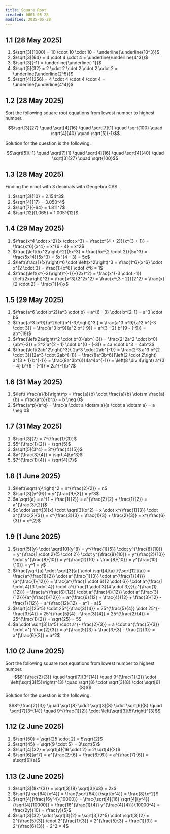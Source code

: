 ```yaml
---
title: Square Root
created: 0001-05-28
modified: 2025-05-28
---
```

## 1.1 (28 May 2025)
1. $\sqrt[3]{1000} = 10 \cdot 10 \cdot 10 = \underline{\underline{10^3}}$
2. $\sqrt[3]{64} = 4 \cdot 4 \cdot 4 = \underline{\underline{4^3}}$
3. $\sqrt[3]{-1} = \underline{\underline{-1}}$
4. $\sqrt[5]{32} = 2 \cdot 2 \cdot 2 \cdot 2 \cdot 2 = \underline{\underline{2^5}}$
5. $\sqrt[4]{256} = 4 \cdot 4 \cdot 4 \cdot 4 = \underline{\underline{4^4}}$

## 1.2 (28 May 2025)

Sort the following square root equations from lowest number to highest number.

$$\sqrt[3]{27} \quad \sqrt[4]{16} \quad \sqrt[7]{1} \quad \sqrt{100} \quad \sqrt[4]{40} \quad \sqrt[5]{-1}$$

Solution for the question is the following.

$$\sqrt[5]{-1} \quad \sqrt[7]{1} \quad \sqrt[4]{16} \quad \sqrt[4]{40} \quad \sqrt[3]{27} \quad \sqrt{100}$$
## 1.3 (28 May 2025)

Finding the nroot with 3 decimals with Geogebra CAS.

1. $\sqrt[3]{10} = 2.154^3$
2. $\sqrt[4]{17} = 3.050^4$
3. $\sqrt[7]{-64} = 1.811^7$
4. $\sqrt[12]{1,065} = 1.005^{12}$

## 1.4 (29 May 2025)

1. $\frac{x^4 \cdot x^2}{x \cdot x^3} = \frac{x^{4 + 2}}{x^{3 + 1}} = \frac{x^6}{x^4} = x^{6 - 4} = x^2$
2. $\frac{\left(5x^2\right)^2}{5x^3} = \frac{5x^{2 \cdot 2}}{5x^3} = \frac{5x^4}{5x^3} = 5x^{4 - 3} = 5x$
3. $\left(\frac{1}{x}\right)^6 \cdot \left(x^2\right)^3 = \frac{1^6}{x^6} \cdot x^{2 \cdot 3} = \frac{1}{x^6} \cdot x^6 = 1$
4. $\frac{\left(x^{-3}\right)^{-1}}{(2x)^2} = \frac{x^{-3 \cdot -1}}{\left(2x\right)^2} = \frac{x^3}{2^2x^2} = \frac{x^{3 - 2}}{2^2} = \frac{x}{2 \cdot 2} = \frac{1}{4}x$

## 1.5 (29 May 2025)

1. $\frac{a^6 \cdot b^2}{a^3 \cdot b} = a^{6 - 3} \cdot b^{2-1} = a^3 \cdot b$
2. $\frac{a^3 b^9}{a^2\left(b^{-3}\right)^3 } = \frac{a^3 b^9}{a^2 b^{-3 \cdot 3}} = \frac{a^3 b^9}{a^2 b^{-9}} = a^{3 - 2} b^{9 - (-9)} = ab^{18}$
3. $\frac{\left(2a\right)^2 \cdot b^0}{ab^{-3}} = \frac{2^2a^2 \cdot b^0}{ab^{-3}} = 2^2 a^{2 - 1} \cdot b^{0 - (-3)} = 4a \cdot b^3 = 4ab^3$
4. $\frac{\left(2ab^2\right)^3}{ 2a^3 \cdot 2ab^{-1}} = \frac{2^3 a^3 b^{2 \cdot 3}}{2a^3 \cdot 2ab^{-1}} = \frac{8a^3b^6}{\left(2 \cdot 2\right) a^{3 + 1} b^{-1}} = \frac{8a^3b^6}{4a^4b^{-1}} = \left(8 \div 4\right) a^{3 - 4} b^{6 - (-1)} = 2a^{-1}b^7$

## 1.6 (31 May 2025)

1. $\left( \frac{a}{b}\right)^p = \frac{a}{b} \cdot \frac{a}{b} \dotsm \frac{a}{b} = \frac{a^p}{b^p} = b \neq 0$
2. $\frac{a^p}{a^q} = \frac{a \cdot a \dotsm a}{a \cdot a \dotsm a} = a \neq 0$

## 1.7 (31 May 2025)

1. $\sqrt[3]{7} = 7^{\frac{1}{3}}$
2. $5^{\frac{1}{2}} = \sqrt{5}$
3. $\sqrt[5]{3^4} = 3^{\frac{4}{5}}$
4. $y^{\frac{3}{4}} = \sqrt[4]{y^3}$
5. $7^{\frac{1}{4}} = \sqrt[4]{7}$

## 1.8 (1 June 2025)

1. $\left(\sqrt{n}\right)^2 = n^{\frac{2}{2}} = n$
2. $\sqrt[3]{y^{9}} = y^{\frac{9}{3}} = y^3$
3. $a \sqrt{a} = a^{1 + \frac{1}{2}} = a^{\frac{2}{2} + \frac{1}{2}} = a^{\frac{3}{2}}$
4. $x \cdot \sqrt[3]{x} \cdot \sqrt[3]{x^2} = x \cdot x^{\frac{1}{3}} \cdot x^{\frac{2}{3}} = x^{\frac{3}{3} + \frac{1}{3} + \frac{2}{3}} = x^{\frac{6}{3}} = x^{2}$

## 1.9 (1 June 2025)
1. $\sqrt[5]{y} \cdot \sqrt[10]{y^8} = y^{\frac{1}{5}} \cdot y^{\frac{8}{10}} = y^{\frac{1 \cdot 2}{5 \cdot 2}} \cdot y^{\frac{8}{10}} = y^{\frac{2}{10}} \cdot y^{\frac{8}{10}} = y^{\frac{2}{10} + \frac{8}{10}} = y^{\frac{10}{10}} = y^1 = y$
2. $\frac{\sqrt{a} \cdot \sqrt[3]{a} \cdot \sqrt[4]{a} }{\sqrt[12]{a}} = \frac{a^{\frac{1}{2}} \cdot a^{\frac{1}{3}} \cdot a^{\frac{1}{4}}}{a^{\frac{1}{12}}} = \frac{a^{\frac{1 \cdot 6}{2 \cdot 6}} \cdot a^{\frac{1 \cdot 4}{3 \cdot 4}} \cdot a^{\frac{1 \cdot 3}{4 \cdot 3}}}{a^{\frac{1}{12}}} = \frac{a^{\frac{6}{12}} \cdot a^{\frac{4}{12}} \cdot a^{\frac{3}{12}}}{a^{\frac{1}{12}}} = a^{\frac{6}{12} + \frac{4}{12} + \frac{3}{12} - \frac{1}{12}} = a^{\frac{12}{12} = a^1 = a}$
3. $\sqrt[4]{25^5} \cdot 25^{-\frac{3}{4}} = 25^{\frac{5}{4}} \cdot 25^{-\frac{3}{4}} = 25^{\frac{5}{4} - \frac{3}{4}} = 25^{\frac{2}{4}} = 25^{\frac{1}{2}} = \sqrt{25} = 5$
4. $a \cdot \sqrt[3]{a^5} \cdot a^{- \frac{2}{3}} = a \cdot a^{\frac{5}{3}} \cdot a^{-\frac{2}{3}} = a^{\frac{5}{3} + \frac{3}{3} - \frac{2}{3}} = a^{\frac{6}{3}} = a^2$

## 1.10 (2 June 2025)

Sort the following square root equations from lowest number to highest number.
$$8^{\frac{2}{3}} \quad \sqrt[7]{3^{14}} \quad 9^{\frac{1}{2}} \cdot \left(\sqrt[3]{5}\right)^{3} \quad \sqrt{8} \cdot \sqrt[3]{8} \cdot \sqrt[6]{8}$$
Solution for the question is the following.

$$8^{\frac{2}{3}} \quad \sqrt{8} \cdot \sqrt[3]{8} \cdot \sqrt[6]{8} \quad \sqrt[7]{3^{14}} \quad 9^{\frac{1}{2}} \cdot \left(\sqrt[3]{5}\right)^{3}$$

## 1.12 (2 June 2025)

1. $\sqrt{50} = \sqrt{25 \cdot 2} = 5\sqrt{2}$
2. $\sqrt{45} = \sqrt{9 \cdot 5} = 3\sqrt{5}$
3. $\sqrt[4]{32} = \sqrt[4]{16 \cdot 2} = 2\sqrt[4]{2}$
4. $\sqrt[6]{a^7} = a^{\frac{2}{6} + \frac{6}{6}} = a^{\frac{7}{6}} = a\sqrt[6]{a}$

## 1.13 (2 June 2025)

1. $\sqrt[3]{8x^{3}} = \sqrt[3]{8} \sqrt[3]{x3} = 2x$
2. $\sqrt{\frac{64}{x^4}} = \frac{\sqrt{64}}{\sqrt{x^4}} = \frac{8}{x^2}$
3. $\sqrt[4]{\frac{16y^4}{10000}} = \frac{\sqrt[4]{16} \sqrt[4]{y^4}}{\sqrt[4]{10000}} = \frac{16^{\frac{1}{4}} y^{\frac{4}{4}}}{10000^4} = \frac{2y}{10} = \frac{y}{5}$
4. $\sqrt[3]{32} \cdot \sqrt[3]{2} = \sqrt[3]{2^5} \cdot \sqrt[3]{2} = 2^{\frac{5}{3}} \cdot 2^{\frac{1}{3}} = 2^{\frac{5}{3} + \frac{1}{3}} = 2^{\frac{6}{3}} = 2^2 = 4$
